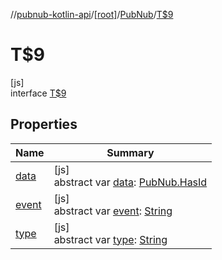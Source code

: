 //[pubnub-kotlin-api](../../../../index.md)/[[root]](../../index.md)/[PubNub](../index.md)/[T$9](index.md)

# T$9

[js]\
interface [T$9](index.md)

## Properties

| Name | Summary |
|---|---|
| [data](data.md) | [js]<br>abstract var [data](data.md): [PubNub.HasId](../-has-id/index.md) |
| [event](event.md) | [js]<br>abstract var [event](event.md): [String](https://kotlinlang.org/api/core/kotlin-stdlib/kotlin/-string/index.html) |
| [type](type.md) | [js]<br>abstract var [type](type.md): [String](https://kotlinlang.org/api/core/kotlin-stdlib/kotlin/-string/index.html) |
